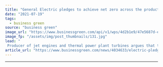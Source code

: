 ```yaml
---
title: "General Electric pledges to achieve net zero across the products its sells"
date: "2021-07-19"
tags: 
  - business green
source: "business green"
image_url: "https://www.businessgreen.com/api/v1/wps/4d2b1e9/47e5687d-e2b3-4a66-905a-f22743c5f7f8/17/general-electric-swiss-office-260617-185x114.jpg"
image_fp: "/assets/img/post_thumbnails/131.jpg"
lead: "
 Producer of jet engines and thermal power plant turbines argues that the engineering challenges it must solve to reach net zero emissions represent 'strategic opportunities' for the company ..."
article_url: "https://www.businessgreen.com/news/4034633/electric-pledges-achieve-net-zero-products-sells"
---
```


---
